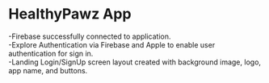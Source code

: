 # HealthyPawz App
-Firebase successfully connected to application.  
-Explore Authentication via Firebase and Apple to enable user authentication for sign in.  
-Landing Login/SignUp screen layout created with background image, logo, app name, and buttons.  
